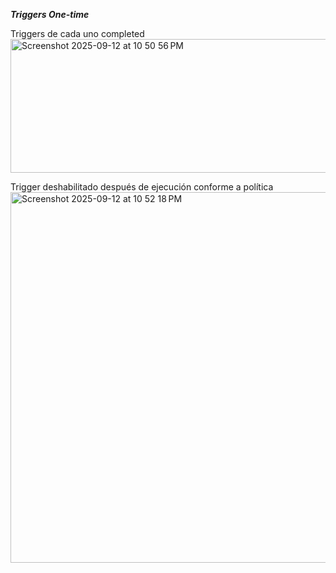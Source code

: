 ***Triggers One-time***

Triggers de cada uno completed
<img width="1104" height="214" alt="Screenshot 2025-09-12 at 10 50 56 PM" src="https://github.com/user-attachments/assets/9b556ce2-3e87-4f85-a2e8-7c97fa75fbf3" />

Trigger deshabilitado después de ejecución conforme a política
<img width="1279" height="593" alt="Screenshot 2025-09-12 at 10 52 18 PM" src="https://github.com/user-attachments/assets/3433112b-09a6-4395-b451-526d7ae77e93" />
